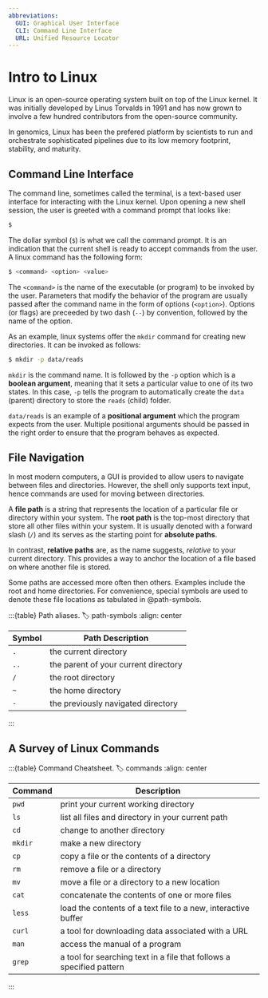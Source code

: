 ```yaml
---
abbreviations:
  GUI: Graphical User Interface
  CLI: Command Line Interface
  URL: Unified Resource Locator
---
```


# Intro to Linux

Linux is an open-source operating system built on top of the Linux kernel. It was initially developed by Linus Torvalds in 1991 and has now grown to involve a few hundred contributors from the open-source community. 

In genomics, Linux has been the prefered platform by scientists to run and orchestrate sophisticated pipelines due to its low memory footprint, stability, and maturity.

## Command Line Interface

The command line, sometimes called the terminal, is a text-based user interface for interacting with the Linux kernel. Upon opening a new shell session, the user is greeted with a command prompt that looks like:

```bash
$
```

The dollar symbol (`$`) is what we call the command prompt. It is an indication that the current shell is ready to accept commands from the user. A linux command has the following form:

```bash
$ <command> <option> <value>
```

The `<command>` is the name of the executable (or program) to be invoked by the user. Parameters that modify the behavior of the program are usually passed after the command name in the form of options (`<option>`). Options (or flags) are preceeded by two dash (`--`) by convention, followed by the name of the option. 

As an example, linux systems offer the `mkdir` command for creating new directories. It can be invoked as follows:

```bash
$ mkdir -p data/reads
```

`mkdir` is the command name. It is followed by the `-p` option which is a **boolean argument**, meaning that it sets a particular value to one of its two states. In this case, `-p` tells the program to automatically create the `data` (parent) directory to store the `reads` (child) folder. 

`data/reads` is an example of a **positional argument** which the program expects from the user. Multiple positional arguments should be passed in the right order to ensure that the program behaves as expected.

## File Navigation

In most modern computers, a GUI is provided to allow users to navigate between files and directories. However, the shell only supports text input, hence commands are used for moving between directories.

A **file path** is a string that represents the location of a particular file or directory within your system. The **root path** is the top-most directory that store all other files within your system. It is usually denoted with a forward slash (`/`) and its serves as the starting point for **absolute paths**. 

In contrast, **relative paths** are, as the name suggests, _relative_ to your current directory. This provides a way to anchor the location of a file based on where another file is stored.

Some paths are accessed more often then others. Examples include the root and home directories. For convenience, special symbols are used to denote these file locations as tabulated in @path-symbols.

:::{table} Path aliases.
:label: path-symbols
:align: center

| Symbol | Path Description |
| --- | ---------- |
| `.` | the current directory |
| `..` | the parent of your current directory |
| `/` | the root directory |
| `~` | the home directory |
| `-` | the previously navigated directory |

:::

## A Survey of Linux Commands

:::{table} Command Cheatsheet.
:label: commands
:align: center

| Command | Description |
| ----- | ---------- |
| `pwd` | print your current working directory |
| `ls` | list all files and directory in your current path |
| `cd` | change to another directory |
| `mkdir` | make a new directory |
| `cp` | copy a file or the contents of a directory | 
| `rm` | remove a file or a directory |
| `mv` | move a file or a directory to a new location |
| `cat` | concatenate the contents of one or more files |
| `less` | load the contents of a text file to a new, interactive buffer |
| `curl` | a tool for downloading data associated with a URL |
| `man` | access the manual of a program |
| `grep` | a tool for searching text in a file that follows a specified pattern |
 
:::
